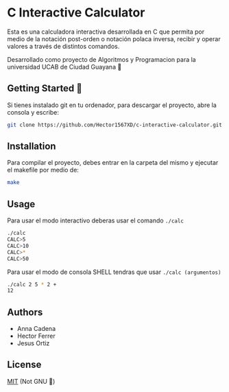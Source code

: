 # C Interactive Calculator

Esta es una calculadora interactiva desarrollada en C que permita por medio de la notación post-orden o notación polaca inversa, recibir y operar valores a través de distintos comandos.

Desarrollado como proyecto de Algoritmos y Programacion para la universidad UCAB de Ciudad Guayana 🔰

## Getting Started 🚀

Si tienes instalado git en tu ordenador, para descargar el proyecto, abre la consola y escribe:
```bash
git clone https://github.com/Hector1567XD/c-interactive-calculator.git
```

## Installation

Para compilar el proyecto, debes entrar en la carpeta del mismo y ejecutar el makefile por medio de:
```bash
make
```

## Usage

Para usar el modo interactivo deberas usar el comando `./calc`
```bash
./calc
CALC>5
CALC>10
CALC>*
CALC>50
```

Para usar el modo de consola SHELL tendras que usar `./calc (argumentos)`
```bash
./calc 2 5 * 2 +
12
```

## Authors
- Anna Cadena
- Hector Ferrer
- Jesus Ortiz

## License
[MIT](https://choosealicense.com/licenses/mit/) (Not GNU 👀)
